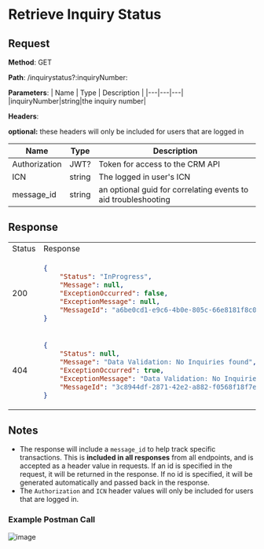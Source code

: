 # Retrieve Inquiry Status

## Request

**Method**: GET

**Path**: /inquirystatus?:inquiryNumber:

**Parameters**:
| Name | Type | Description |
|---|---|---|
|inquiryNumber|string|the inquiry number|

**Headers**:

**optional:** these headers will only be included for users that are logged in

| Name | Type | Description |
|---|---|---|
|Authorization|JWT?|Token for access to the CRM API|
|ICN|string|The logged in user's ICN|
|message_id|string|an optional guid for correlating events to aid troubleshooting|

## Response

<table>
<tr>
<td> Status </td> <td> Response </td>
</tr>
<tr>
<td> 200 </td>
<td>

```json
{
    "Status": "InProgress",
    "Message": null,
    "ExceptionOccurred": false,
    "ExceptionMessage": null,
    "MessageId": "a6be0cd1-e9c6-4b0e-805c-66e8181f8c06"
}
```

</td>
</tr>
<tr>
<td> 404 </td>
<td>

```json
{
    "Status": null,
    "Message": "Data Validation: No Inquiries found",
    "ExceptionOccurred": true,
    "ExceptionMessage": "Data Validation: No Inquiries found",
    "MessageId": "3c8944df-2871-42e2-a882-f0568f18f7e2"
}
```

</td>
</tr>
</table>

## Notes

* The response will include a `message_id` to help track specific transactions. This is __**included in all responses**__ from all endpoints, and is accepted as a header value in requests. If an id is specified in the request, it will be returned in the response. If no id is specified, it will be generated automatically and passed back in the response.
* The `Authorization` and `ICN` header values will only be included for users that are logged in.

### Example Postman Call

![image](https://github.com/department-of-veterans-affairs/va.gov-team/assets/89649306/c271d6ba-dc8c-4ae8-89cc-2368830525ca)
